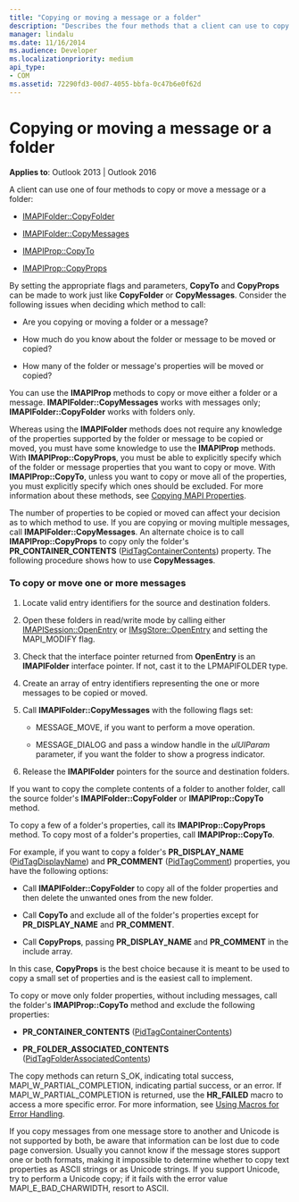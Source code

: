 ```yaml
---
title: "Copying or moving a message or a folder"
description: "Describes the four methods that a client can use to copy or move a message or a folder in Microsoft Outlook."
manager: lindalu
ms.date: 11/16/2014
ms.audience: Developer
ms.localizationpriority: medium
api_type:
- COM
ms.assetid: 72290fd3-00d7-4055-bbfa-0c47b6e0f62d
---
```


# Copying or moving a message or a folder
  
**Applies to**: Outlook 2013 | Outlook 2016 
  
A client can use one of four methods to copy or move a message or a folder:
  
- [IMAPIFolder::CopyFolder](imapifolder-copyfolder.md)
    
- [IMAPIFolder::CopyMessages](imapifolder-copymessages.md)
    
- [IMAPIProp::CopyTo](imapiprop-copyto.md)
    
- [IMAPIProp::CopyProps](imapiprop-copyprops.md)
    
By setting the appropriate flags and parameters, **CopyTo** and **CopyProps** can be made to work just like **CopyFolder** or **CopyMessages**. Consider the following issues when deciding which method to call:
  
- Are you copying or moving a folder or a message?
    
- How much do you know about the folder or message to be moved or copied?
    
- How many of the folder or message's properties will be moved or copied?
    
You can use the **IMAPIProp** methods to copy or move either a folder or a message. **IMAPIFolder::CopyMessages** works with messages only; **IMAPIFolder::CopyFolder** works with folders only. 
  
Whereas using the **IMAPIFolder** methods does not require any knowledge of the properties supported by the folder or message to be copied or moved, you must have some knowledge to use the **IMAPIProp** methods. With **IMAPIProp::CopyProps**, you must be able to explicitly specify which of the folder or message properties that you want to copy or move. With **IMAPIProp::CopyTo**, unless you want to copy or move all of the properties, you must explicitly specify which ones should be excluded. For more information about these methods, see [Copying MAPI Properties](copying-mapi-properties.md).
  
The number of properties to be copied or moved can affect your decision as to which method to use. If you are copying or moving multiple messages, call **IMAPIFolder::CopyMessages**. An alternate choice is to call **IMAPIProp::CopyProps** to copy only the folder's **PR_CONTAINER_CONTENTS** ([PidTagContainerContents](pidtagcontainercontents-canonical-property.md)) property. The following procedure shows how to use **CopyMessages**. 
  
### To copy or move one or more messages
  
1. Locate valid entry identifiers for the source and destination folders.
    
2. Open these folders in read/write mode by calling either [IMAPISession::OpenEntry](imapisession-openentry.md) or [IMsgStore::OpenEntry](imsgstore-openentry.md) and setting the MAPI_MODIFY flag. 
    
3. Check that the interface pointer returned from **OpenEntry** is an **IMAPIFolder** interface pointer. If not, cast it to the LPMAPIFOLDER type. 
    
4. Create an array of entry identifiers representing the one or more messages to be copied or moved. 
    
5. Call **IMAPIFolder::CopyMessages** with the following flags set: 
    
   - MESSAGE_MOVE, if you want to perform a move operation. 
    
   - MESSAGE_DIALOG and pass a window handle in the _ulUIParam_ parameter, if you want the folder to show a progress indicator. 
    
6. Release the **IMAPIFolder** pointers for the source and destination folders. 
    
If you want to copy the complete contents of a folder to another folder, call the source folder's **IMAPIFolder::CopyFolder** or **IMAPIProp::CopyTo** method. 
  
To copy a few of a folder's properties, call its **IMAPIProp::CopyProps** method. To copy most of a folder's properties, call **IMAPIProp::CopyTo**. 
  
For example, if you want to copy a folder's **PR_DISPLAY_NAME** ([PidTagDisplayName](pidtagdisplayname-canonical-property.md)) and **PR_COMMENT** ([PidTagComment](pidtagcomment-canonical-property.md)) properties, you have the following options:
  
- Call **IMAPIFolder::CopyFolder** to copy all of the folder properties and then delete the unwanted ones from the new folder. 
    
- Call **CopyTo** and exclude all of the folder's properties except for **PR_DISPLAY_NAME** and **PR_COMMENT**. 
    
- Call **CopyProps**, passing **PR_DISPLAY_NAME** and **PR_COMMENT** in the include array. 
    
In this case, **CopyProps** is the best choice because it is meant to be used to copy a small set of properties and is the easiest call to implement. 
  
To copy or move only folder properties, without including messages, call the folder's **IMAPIProp::CopyTo** method and exclude the following properties: 
  
- **PR_CONTAINER_CONTENTS** ([PidTagContainerContents](pidtagcontainercontents-canonical-property.md))
    
- **PR_FOLDER_ASSOCIATED_CONTENTS** ([PidTagFolderAssociatedContents](pidtagfolderassociatedcontents-canonical-property.md))
    
The copy methods can return S_OK, indicating total success, MAPI_W_PARTIAL_COMPLETION, indicating partial success, or an error. If MAPI_W_PARTIAL_COMPLETION is returned, use the **HR_FAILED** macro to access a more specific error. For more information, see [Using Macros for Error Handling](using-macros-for-error-handling.md).
  
If you copy messages from one message store to another and Unicode is not supported by both, be aware that information can be lost due to code page conversion. Usually you cannot know if the message stores support one or both formats, making it impossible to determine whether to copy text properties as ASCII strings or as Unicode strings. If you support Unicode, try to perform a Unicode copy; if it fails with the error value MAPI_E_BAD_CHARWIDTH, resort to ASCII.
  

